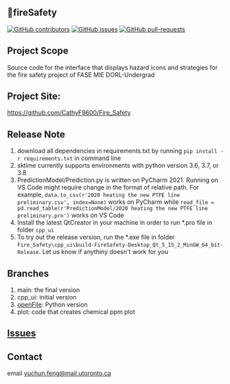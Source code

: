 ## :fire_engine:fireSafety
[![GitHub contributors](https://img.shields.io/github/contributors/CathyF9600/Fire_Safety.svg)](https://github.com/CathyF9600/Fire_Safety/graphs/contributors/)
[![GitHub issues](https://img.shields.io/github/issues/CathyF9600/Fire_Safety.svg)](https://GitHub.com/CathyF9600/Fire_Safety/issues/)
[![GitHub pull-requests](https://img.shields.io/github/issues-pr/CathyF9600/Fire_Safety.svg)](https://GitHub.com/CathyF9600/Fire_Safety/pulls/)

## Project Scope
Source code for the interface that displays hazard icons and strategies for the fire safety project of FASE MIE DORL-Undergrad<br/>

## Project Site: 
https://github.com/CathyF9600/Fire_Safety

## Release Note
1. download all dependencies in requirements.txt by running `pip install -r requirements.txt` in command line
2. sktime currently supports environments with python version 3.6, 3.7, or 3.8
3. PredictionModel/Prediction.py is written on PyCharm 2021. Running on VS Code might require change in the format of relative path. For example, `data.to_csv(r'2020 heating the new PTFE line preliminary.csv', index=None)` works on PyCharm while `read_file = pd.read_table(r'PredictionModel/2020 heating the new PTFE line preliminary.prn')` works on VS Code
4. Install the latest QtCreator in your machine in order to run *.pro file in folder `cpp_ui`
5. To try out the release version, run the *.exe file in folder `Fire_Safety\cpp_ui\build-FireSafety-Desktop_Qt_5_15_2_MinGW_64_bit-Release`. Let us know if anythiny doesn't work for you

## Branches
1. main: the final version
3. cpp_ui: initial version
4. [openFile](../openFile/README.md): Python version
5. plot: code that creates chemical ppm plot

## [Issues](https://github.com/CathyF9600/Fire_Safety/issues)

## Contact
email yuchun.feng@mail.utoronto.ca
